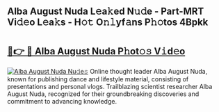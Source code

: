 ## Alba August Nuda L𝚎a𝚔ed N𝚞𝚍e - Part-MRT Vi𝚍𝚎o L𝚎a𝚔s - H𝚘𝚝 O𝚗𝚕yf𝚊ns P𝚑𝚘tos 4Bpkk

# <h2><a href="http://kfbde38.oniu.top/?m=Alba+August+Nuda">🔗👉 🔴 Alba August Nuda P𝚑ot𝚘𝚜 V𝚒d𝚎o</a></h2>

[![Alba August Nuda Nu𝚍e𝚜](https://i.imgur.com/0qMVB7G.gif)](http://kfbde38.oniu.top/?m=Alba+August+Nuda)
Online thought leader Alba August Nuda, known for publishing dance and lifestyle material, consisting of presentations and personal vlogs. Trailblazing scientist researcher Alba August Nuda, recognized for their groundbreaking discoveries and commitment to advancing knowledge.  
